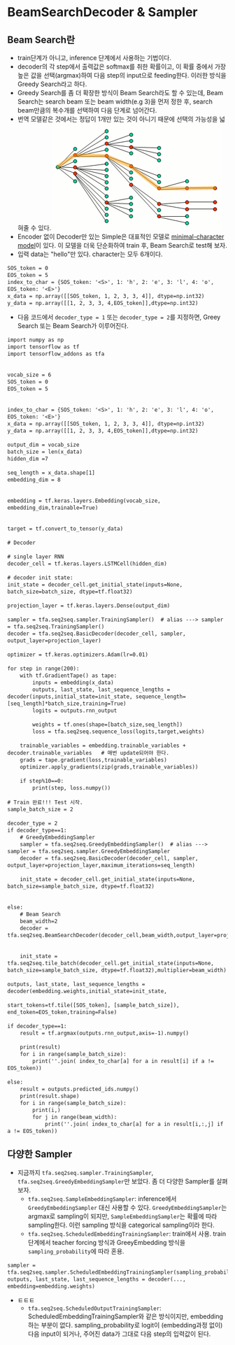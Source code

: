 # BeamSearchDecoder & Sampler

## Beam Search란
- train단계가 아니고, inference 단계에서 사용하는 기법이다.
- decoder의 각 step에서 출력값은 softmax를 취한 확률이고, 이 확률 중에서 가장 높은 값을 선택(argmax)하여 다음 step의 input으로 feeding한다. 이러한 방식을 Greedy Search라고 하다.
- Greedy Search를 좀 더 확장한 방식이 Beam Search라도 할 수 있는데, Beam Search는 search beam 또는 beam width(e.g 3)을 먼저 정한 후, search beam만큼의 복수개를 선택하여 다음 단계로 넘어간다.
- 번역 모델같은 것에서는 정답이 1개만 있는 것이 아니기 때문에 선택의 가능성을 넓혀줄 수 있다.
![decode](./beam-search.png)
- Encoder 없이 Decoder만 있는 Simple은 대표적인 모델로 [minimal-character model](https://gist.github.com/karpathy/d4dee566867f8291f086)이 있다. 이 모델을 더욱 단순화하여 train 후, Beam Search로 test해 보자.
- 입력 data는 "hello"만 있다. character는 모두 6개이다. 
```
SOS_token = 0
EOS_token = 5
index_to_char = {SOS_token: '<S>', 1: 'h', 2: 'e', 3: 'l', 4: 'o', EOS_token: '<E>'}
x_data = np.array([[SOS_token, 1, 2, 3, 3, 4]], dtype=np.int32)
y_data = np.array([[1, 2, 3, 3, 4,EOS_token]],dtype=np.int32)
```

- 다음 코드에서 `decoder_type = 1` 또는 `decoder_type = 2`를 지정하면, Greey Search 또는 Beam Search가 이루어진다.
```
import numpy as np
import tensorflow as tf
import tensorflow_addons as tfa


vocab_size = 6
SOS_token = 0
EOS_token = 5


index_to_char = {SOS_token: '<S>', 1: 'h', 2: 'e', 3: 'l', 4: 'o', EOS_token: '<E>'}
x_data = np.array([[SOS_token, 1, 2, 3, 3, 4]], dtype=np.int32)
y_data = np.array([[1, 2, 3, 3, 4,EOS_token]],dtype=np.int32)

output_dim = vocab_size
batch_size = len(x_data)
hidden_dim =7

seq_length = x_data.shape[1]
embedding_dim = 8


embedding = tf.keras.layers.Embedding(vocab_size, embedding_dim,trainable=True) 


target = tf.convert_to_tensor(y_data)

# Decoder

# single layer RNN
decoder_cell = tf.keras.layers.LSTMCell(hidden_dim)

# decoder init state:
init_state = decoder_cell.get_initial_state(inputs=None, batch_size=batch_size, dtype=tf.float32)
    
projection_layer = tf.keras.layers.Dense(output_dim)

sampler = tfa.seq2seq.sampler.TrainingSampler()  # alias ---> sampler = tfa.seq2seq.TrainingSampler()
decoder = tfa.seq2seq.BasicDecoder(decoder_cell, sampler, output_layer=projection_layer)

optimizer = tf.keras.optimizers.Adam(lr=0.01)

for step in range(200):
    with tf.GradientTape() as tape:
        inputs = embedding(x_data)
        outputs, last_state, last_sequence_lengths = decoder(inputs,initial_state=init_state, sequence_length=[seq_length]*batch_size,training=True)
        logits = outputs.rnn_output
        
        weights = tf.ones(shape=[batch_size,seq_length])
        loss = tfa.seq2seq.sequence_loss(logits,target,weights)
    
    trainable_variables = embedding.trainable_variables + decoder.trainable_variables   # 매번 update되어야 한다.
    grads = tape.gradient(loss,trainable_variables)
    optimizer.apply_gradients(zip(grads,trainable_variables))
    
    if step%10==0:
        print(step, loss.numpy())

# Train 완료!!! Test 시작.
sample_batch_size = 2

decoder_type = 2
if decoder_type==1:
    # GreedyEmbeddingSampler
    sampler = tfa.seq2seq.GreedyEmbeddingSampler()  # alias ---> sampler = tfa.seq2seq.sampler.GreedyEmbeddingSampler
    decoder = tfa.seq2seq.BasicDecoder(decoder_cell, sampler, output_layer=projection_layer,maximum_iterations=seq_length)

    init_state = decoder_cell.get_initial_state(inputs=None, batch_size=sample_batch_size, dtype=tf.float32)

    
else:
    # Beam Search
    beam_width=2
    decoder = tfa.seq2seq.BeamSearchDecoder(decoder_cell,beam_width,output_layer=projection_layer,maximum_iterations=seq_length)
    

    init_state = tfa.seq2seq.tile_batch(decoder_cell.get_initial_state(inputs=None, batch_size=sample_batch_size, dtype=tf.float32),multiplier=beam_width)
    
outputs, last_state, last_sequence_lengths = decoder(embedding.weights,initial_state=init_state,
                                                     start_tokens=tf.tile([SOS_token], [sample_batch_size]), end_token=EOS_token,training=False) 

if decoder_type==1:
    result = tf.argmax(outputs.rnn_output,axis=-1).numpy()
    
    print(result)
    for i in range(sample_batch_size):
        print(''.join( index_to_char[a] for a in result[i] if a != EOS_token))

else:
    result = outputs.predicted_ids.numpy()
    print(result.shape)
    for i in range(sample_batch_size):
        print(i,)
        for j in range(beam_width):
            print(''.join( index_to_char[a] for a in result[i,:,j] if a != EOS_token))
```

## 다양한 Sampler
- 지금까지 `tfa.seq2seq.sampler.TrainingSampler`, `tfa.seq2seq.GreedyEmbeddingSampler`만 보았다. 좀 더 다양한 Sampler를 살펴보자.
	* `tfa.seq2seq.SampleEmbeddingSampler`: inference에서 `GreedyEmbeddingSampler` 대신 사용할 수 있다. `GreedyEmbeddingSampler`는 argmax로 sampling이 되지만, `SampleEmbeddingSampler`는 확률에 따라 sampling한다. 이런 sampling 방식을 categorical sampling이라 한다.
	* `tfa.seq2seq.ScheduledEmbeddingTrainingSampler`: train에서 사용. train단계에서 teacher forcing 방식과 GreeyEmbedding 방식을 `sampling_probability`에 따라 혼용.
```
sampler = tfa.seq2seq.sampler.ScheduledEmbeddingTrainingSampler(sampling_probability=0.2)
outputs, last_state, last_sequence_lengths = decoder(..., embedding=embedding.weights)
```
- ㅌㅌㅌ
	* `tfa.seq2seq.ScheduledOutputTrainingSampler`: ScheduledEmbeddingTrainingSampler와 같은 방식이지만, embedding하는 부분이 없다. sampling_probability로 logit이 (embedding과정 없이) 다음 input이 되거나, 주어진 data가 그대로 다음 step의 입력값이 된다.


